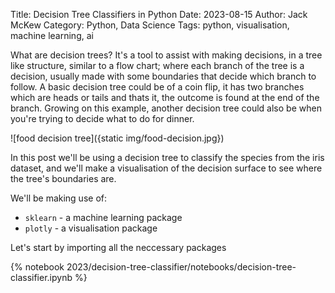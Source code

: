 Title: Decision Tree Classifiers in Python
Date: 2023-08-15
Author: Jack McKew
Category: Python, Data Science
Tags: python, visualisation, machine learning, ai

What are decision trees? It's a tool to assist with making decisions, in a tree like structure, similar to a flow chart; where each branch of the tree is a decision, usually made with some boundaries that decide which branch to follow. A basic decision tree could be of a coin flip, it has two branches which are heads or tails and thats it, the outcome is found at the end of the branch. Growing on this example, another decision tree could also be when you're trying to decide what to do for dinner.

![food decision tree]({static img/food-decision.jpg})

In this post we'll be using a decision tree to classify the species from the iris dataset, and we'll make a visualisation of the decision surface to see where the tree's boundaries are.

We'll be making use of:

- `sklearn` - a machine learning package
- `plotly` - a visualisation package

Let's start by importing all the neccessary packages

{% notebook 2023/decision-tree-classifier/notebooks/decision-tree-classifier.ipynb %}